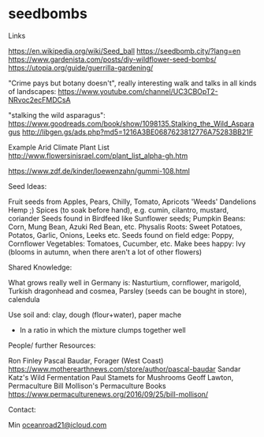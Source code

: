 # seedbombs

Links

https://en.wikipedia.org/wiki/Seed_ball
https://seedbomb.city/?lang=en
https://www.gardenista.com/posts/diy-wildflower-seed-bombs/
https://utopia.org/guide/guerrilla-gardening/ 

"Crime pays but botany doesn't", really interesting walk and talks in all kinds of landscapes: https://www.youtube.com/channel/UC3CBOpT2-NRvoc2ecFMDCsA

"stalking the wild asparagus": https://www.goodreads.com/book/show/1098135.Stalking_the_Wild_Asparagus 
http://libgen.gs/ads.php?md5=1216A3BE0687623812776A75283BB21F

Example Arid Climate Plant List
http://www.flowersinisrael.com/plant_list_alpha-gh.htm 

https://www.zdf.de/kinder/loewenzahn/gummi-108.html

Seed Ideas:
    
Fruit seeds from Apples, Pears, Chilly, Tomato, Apricots
'Weeds' Dandelions
Hemp ;)
Spices (to soak before hand), e.g. cumin, cilantro, mustard, coriander
Seeds found in Birdfeed like Sunflower seeds; Pumpkin
Beans: Corn, Mung Bean, Azuki Red Bean, etc.
Physalis
Roots: Sweet Potatoes, Potatos, Garlic, Onions, Leeks etc.
Seeds found on field edge: Poppy, Cornflower
Vegetables: Tomatoes, Cucumber, etc.
Make bees happy: Ivy (blooms in autumn, when there aren't a lot of other flowers)

Shared Knowledge: 

What grows really well in Germany is: Nasturtium, cornflower, marigold, Turkish dragonhead and cosmea, Parsley (seeds can be bought in store), calendula

Use soil and: clay, dough (flour+water), paper mache
- In a ratio in which the mixture clumps together well

People/ further Resources:
    
Ron Finley
Pascal Baudar, Forager (West Coast) https://www.motherearthnews.com/store/author/pascal-baudar 
Sandar Katz's Wild Fermentation
Paul Stamets for Mushrooms
Geoff Lawton, Permaculture
Bill Mollison's Permaculture Books
https://www.permaculturenews.org/2016/09/25/bill-mollison/ 

Contact:

Min
oceanroad21@icloud.com
